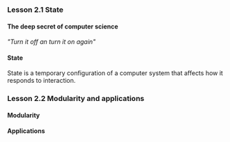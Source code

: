 ### Lesson 2.1 State

#### The deep secret of computer science

_"Turn it off an turn it on again"_

#### State

State is a temporary configuration of a computer system that affects how it responds to interaction.

### Lesson 2.2 Modularity and applications

#### Modularity

#### Applications
